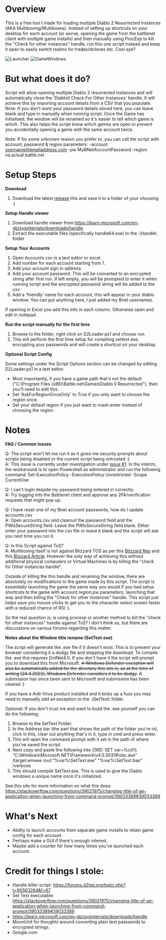 # Overview  #
This is a free tool I made for loading multiple Diablo 2 Resurrected instances (AKA Multiboxing/Multiboxes). 
Instead of setting up shortcuts on your desktop for each account (or worse, opening the game from the battlenet client with multiple game installs) and then manually using ProcExp to kill the "Check for other instances" handle, run this one script instead and keep it open to easily switch realms for trades/dclones etc.
Cool aye?

![Launcher](https://user-images.githubusercontent.com/63577525/233829526-2b28f2b9-761b-4d95-af0f-6561bda8ddf3.png)
![GameWindows](https://user-images.githubusercontent.com/63577525/233829532-f81afad2-4806-4d6a-bb9e-817c25758346.png)

# But what does it do? #
Script will allow opening multiple Diablo 2 resurrected instances and will automatically close the 'DiabloII Check For Other Instances' handle.
It will achieve this by importing account details from a CSV that you populate.
	Note: If you don't want your password details stored here, you can leave blank and type in manually when running script.
Once the Game has initialised, the window will be renamed so it's easier to tell which game is which.
This also helps the script know which games are open to prevent you accidentally opening a game with the same account twice.

Note: If for some unknown reason you prefer to, you can call the script with account, password & region parameters: -account username@emailaddress.com -pw MyBNetAccountPassword -region na.actual.battle.net


# Setup Steps #
**Download**
1. Download the latest [release](https://github.com/shupershuff/Diablo2RLoader/releases) this and save it to a folder of your choosing :)

**Setup Handle viewer**
1. Download handle viewer from https://learn.microsoft.com/en-gb/sysinternals/downloads/handle
2. Extract the executable files (specifically handle64.exe) to the .\Handle\ folder

**Setup Your Accounts**
1. Open Accounts.csv in a text editor or excel.
2. Add number for each account starting from 1.
3. Add your account sign in address
4. Add your account password. This will be converted to an encrypted string after first run. If left empty, you will be prompted to enter it when running script and the encrypted password string will be added to the csv.
5. Add a 'friendly' name for each account, this will appear in your diablo window. You can put anything here, I just added my Bnet usernames.

If opening in Excel you add this info in each column. Otherwise open and edit in notepad.

**Run the script manually for the first time**
1. Browse to the folder, right click on D2Loader.ps1 and choose run.
2. This will perform the first time setup for compiling settext.exe, encrypting your passwords and will create a shortcut on your desktop.

**Optional Script Config**

Some settings under the Script Options section can be changed by editing D2Loader.ps1 in a text editor.
- Most importantly, if you have a game path that's not the default ("C:\Program Files (x86)\Battle.net\Games\Diablo II Resurrected"), then you'll need to edit this.
- Set 'AskForRegionOnceOnly' to True if you only want to choose the region once.
- Set your default region if you just want to mash enter instead of choosing the region.

# Notes #
**FAQ / Common Issues**

Q: The script won't let me run it as it gives me security prompts about scripts being disabled or the current script being untrusted :(<br>
A: This issue is currently under investigation under [issue #1](https://github.com/shupershuff/Diablo2RLoader/issues/1). In the interim, the workaround is to open Powershell as administrator and run the following command: Set-ExecutionPolicy -ExecutionPolicy Unrestricted -Scope CurrentUse

Q: I can't login despite my password being entered in correctly.<br>
A: Try logging into the Battlenet client and approve any 2FA/verification requests that might pop up.

Q: I have reset one of my Bnet account passwords, how do I update accounts.csv<br>
A: Open accounts.csv and clearout the password field and the PWIsSecureString field. Leave the PWIsSecureString field blank. Either enter your password into the csv file or leave it blank and the script will ask you next time you run it. 

Q: Is this Script against ToS?<br>
A: Multiboxing itself is not against Blizzard TOS as per this [Blizzard Rep](https://us.forums.blizzard.com/en/d2r/t/blizzard-please-give-us-an-official-statement-on-multiboxing/21958/5) and this [Blizzard Article](https://eu.battle.net/support/en/article/24258). However the only way of achieving this without additional physical computers or Virtual Machines is by killing the "check for Other instances handle".

Outside of killing the this handle and renaming the window, there are absolutely no modifications to the game made by this script.
The script is essentially launching the game the same way you would if you had setup shortcuts to the game with account,region,pw parameters, launching that way and then killing the "Check for other instances" handle. This script just helps save you mouse clicks to get you to the character select screen faster with a reduced chance of RSI :).

So the real question is, is using procexp or another method to kill the "check for other instances" handle against ToS? I don't think so, but there are discussions on various forums regarding this matter.

**Notes about the Window title rename (SetText.exe)**

The script will generate the .exe file if it doesn't exist. This is to prevent your browser considering it a dodgy file and stopping the download.
To compile the .exe this requires DotNet4.0. If you don't have it the script will prompt you to download this from Microsoft.
~~A Windows Defender exception will also be automatically added for the directory this sits in, as at the time of writing (24.4.2023), Windows Defender considers it to be dodgy.~~ A submission has since been sent to Microsoft and submission has been cleared :)

If you have a Anti-Virus product installed and it kicks up a fuss you may need to manually add an exception to the .\SetText\ folder.

Optional: If you don't trust me and want to build the .exe yourself you can do the following.
1. Browse to the SetText Folder.
2. In the Address bar (the part that shows the path of the folder you're in), click in this, clear out anything that's in it, type in cmd and press enter.
3. This will open the command prompt with it set in the path of where you've saved the script.
4. Next copy and paste the following into CMD:
	SET var=%cd%
	"C:\Windows\Microsoft.NET\Framework\v4.0.30319\vbc.exe" /target:winexe /out:"%var%\SetText.exe" "%var%\SetText.bas" /verbose
5. This should compile SetText.exe. This is used to give the Diablo windows a unique name once it's initialized.

See this site for more information on what this does: https://stackoverflow.com/questions/39021975/changing-title-of-an-application-when-launching-from-command-prompt/39033389#39033389

# What's Next #
* Ability to launch accounts from separate game installs to retain game config for each account.
* Perhaps make a GUI if there's enough interest.
* Maybe add a counter for how many times you've launched each account.

# Credit for things I stole: #
- Handle killer script: https://forums.d2jsp.org/topic.php?t=90563264&f=87
- Set Text executable: https://stackoverflow.com/questions/39021975/changing-title-of-an-application-when-launching-from-command-prompt/39033389#39033389
- https://learn.microsoft.com/en-gb/sysinternals/downloads/handle
- MoonUnit for thoughts around converting plain text passwords to encrypted strings.
- Google.com
